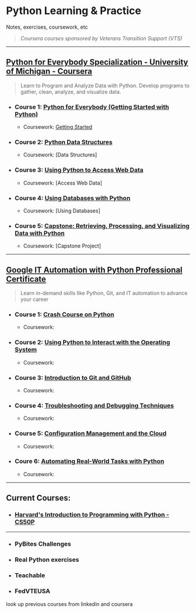 # Python Learning & Practice
Notes, exercises, coursework, etc

> *Coursera courses sponsored by Veterans Transition Support (VTS)*

***

## [Python for Everybody Specialization - University of Michigan - Coursera](https://www.coursera.org/programs/vts-learning-program-nvi2e/specializations/python)
> Learn to Program and Analyze Data with Python. Develop programs to gather, clean, analyze, and visualize data.


- ### **Course 1:** [Python for Everybody (Getting Started with Python)](https://www.coursera.org/programs/vts-learning-program-nvi2e/learn/python?specialization=python)
  - Coursework: [Getting Started](Courses/Python-For-Everybody.md)

- ### **Course 2:** [Python Data Structures](https://www.coursera.org/programs/vts-learning-program-nvi2e/learn/python-data?specialization=python)
  - Coursework: [Data Structures]

- ### **Course 3:** [Using Python to Access Web Data](https://www.coursera.org/programs/vts-learning-program-nvi2e/learn/python-network-data?specialization=python)
  - Coursework: [Access Web Data]

- ### **Course 4:** [Using Databases with Python](https://www.coursera.org/programs/vts-learning-program-nvi2e/learn/python-databases?specialization=python)
  - Coursework: [Using Databases]

- ### **Course 5:** [Capstone: Retrieving, Processing, and Visualizing Data with Python](https://www.coursera.org/programs/vts-learning-program-nvi2e/learn/python-data-visualization?specialization=python)
  - Coursework: [Capstone Project]

***

## [Google IT Automation with Python Professional Certificate](https://www.coursera.org/programs/vts-learning-program-nvi2e/professional-certificates/google-it-automation)
> Learn in-demand skills like Python, Git, and IT automation to advance your career

- ### **Course 1:** [Crash Course on Python](https://www.coursera.org/programs/vts-learning-program-nvi2e/learn/python-crash-course?specialization=google-it-automation)
  - Coursework: 

- ### **Course 2:** [Using Python to Interact with the Operating System](https://www.coursera.org/programs/vts-learning-program-nvi2e/learn/python-operating-system?specialization=google-it-automation)
  - Coursework: 

- ### **Course 3:** [Introduction to Git and GitHub](https://www.coursera.org/programs/vts-learning-program-nvi2e/learn/introduction-git-github?specialization=google-it-automation)
  - Coursework: 

- ### **Course 4:** [Troubleshooting and Debugging Techniques](https://www.coursera.org/programs/vts-learning-program-nvi2e/learn/troubleshooting-debugging-techniques?specialization=google-it-automation)
  - Coursework: 

- ### **Course 5:** [Configuration Management and the Cloud](https://www.coursera.org/programs/vts-learning-program-nvi2e/learn/configuration-management-cloud?specialization=google-it-automation)
  - Coursework: 

- ### **Coure 6:** [Automating Real-World Tasks with Python](https://www.coursera.org/programs/vts-learning-program-nvi2e/learn/automating-real-world-tasks-python?specialization=google-it-automation)
  - Coursework:  


***


## Current Courses:  

- ### [Harvard's Introduction to Programming with Python - CS50P](Courses/Harvard-Python-CS50P.md)



***




- ### PyBites Challenges


- ### Real Python exercises

- ### Teachable 

- ### FedVTEUSA


look up previous courses from linkedin and coursera
